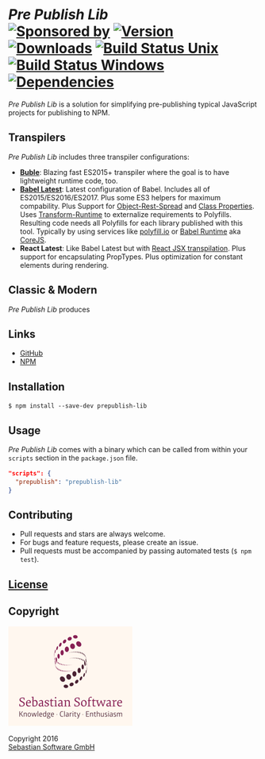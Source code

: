 # *Pre Publish Lib* <br/>[![Sponsored by][sponsor-img]][sponsor] [![Version][npm-version-img]][npm] [![Downloads][npm-downloads-img]][npm] [![Build Status Unix][travis-img]][travis] [![Build Status Windows][appveyor-img]][appveyor] [![Dependencies][deps-img]][deps]

*Pre Publish Lib* is a solution for simplifying pre-publishing typical JavaScript projects for publishing to NPM.

[sponsor-img]: https://img.shields.io/badge/Sponsored%20by-Sebastian%20Software-692446.svg
[sponsor]: https://www.sebastian-software.de
[deps]: https://david-dm.org/sebastian-software/prepublish-lib
[deps-img]: https://david-dm.org/sebastian-software/prepublish-lib.svg
[npm]: https://www.npmjs.com/package/prepublish-lib
[npm-downloads-img]: https://img.shields.io/npm/dm/prepublish-lib.svg
[npm-version-img]: https://img.shields.io/npm/v/prepublish-lib.svg
[travis-img]: https://img.shields.io/travis/sebastian-software/prepublish-lib/master.svg?branch=master&label=unix%20build
[appveyor-img]: https://img.shields.io/appveyor/ci/swernerx/prepublish-lib/master.svg?label=windows%20build
[travis]: https://travis-ci.org/sebastian-software/prepublish-lib
[appveyor]: https://ci.appveyor.com/project/swernerx/prepublish-lib/branch/master


## Transpilers

*Pre Publish Lib* includes three transpiler configurations:

- **[Buble](https://buble.surge.sh/guide/)**: Blazing fast ES2015+ transpiler where the goal is to have lightweight runtime code, too.
- **[Babel Latest](https://babeljs.io/docs/plugins/preset-latest/)**: Latest configuration of Babel. Includes all of ES2015/ES2016/ES2017. Plus some ES3 helpers for maximum compability. Plus Support for [Object-Rest-Spread](https://babeljs.io/docs/plugins/transform-object-rest-spread/) and [Class Properties](https://babeljs.io/docs/plugins/transform-class-properties/). Uses [Transform-Runtime](https://github.com/babel/babel/tree/master/packages/babel-plugin-transform-runtime) to externalize requirements to Polyfills. Resulting code needs all Polyfills for each library published with this tool. Typically by using services like [polyfill.io](https://qa.polyfill.io/v2/docs/) or [Babel Runtime](https://github.com/babel/babel/tree/master/packages/babel-runtime) aka [CoreJS](https://github.com/zloirock/core-js).
- **React Latest**: Like Babel Latest but with [React JSX transpilation](https://babeljs.io/docs/plugins/transform-react-jsx/). Plus support for encapsulating PropTypes. Plus optimization for constant elements during rendering.


## Classic & Modern

*Pre Publish Lib* produces 


## Links

- [GitHub](https://github.com/sebastian-software/prepublish-lib)
- [NPM](https://www.npmjs.com/package/prepublish-lib)



## Installation

```console
$ npm install --save-dev prepublish-lib
```

## Usage

*Pre Publish Lib* comes with a binary which can be called from within your `scripts` section
in the `package.json` file.

```json
"scripts": {
  "prepublish": "prepublish-lib"
}
```

## Contributing

* Pull requests and stars are always welcome.
* For bugs and feature requests, please create an issue.
* Pull requests must be accompanied by passing automated tests (`$ npm test`).

## [License](license)



## Copyright

<img src="assets/sebastiansoftware.png" alt="Sebastian Software GmbH Logo" width="250" height="200"/>

Copyright 2016<br/>[Sebastian Software GmbH](http://www.sebastian-software.de)
